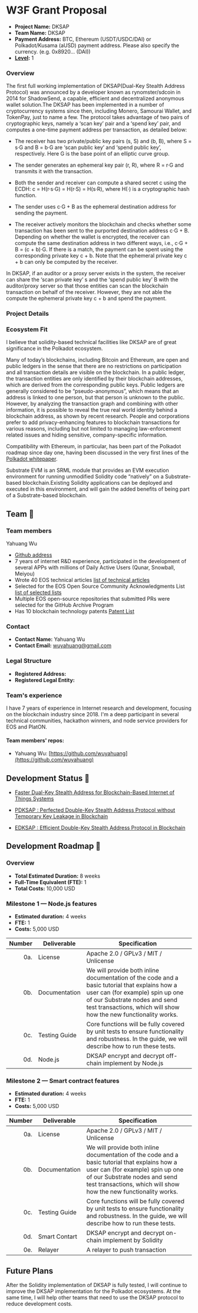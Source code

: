 # W3F Grant Proposal

- **Project Name:** DKSAP
- **Team Name:** DKSAP
- **Payment Address:** BTC, Ethereum (USDT/USDC/DAI) or Polkadot/Kusama (aUSD) payment address. Please also specify the currency. (e.g. 0x8920... (DAI))
- **[Level](https://github.com/w3f/Grants-Program/tree/master#level_slider-levels):** 1

### Overview

The first full working implementation of DKSAP(Dual-Key Stealth Address Protocol) was announced by a developer known as rynomster/sdcoin in 2014 for ShadowSend, a capable, efficient and decentralized anonymous wallet solution.The DKSAP has been implemented in a number of cryptocurrency systems since then, including Monero, Samourai Wallet, and TokenPay, just to name a few. The protocol takes advantage of two pairs of cryptographic keys, namely a ‘scan key’ pair and a ‘spend key’ pair, and computes a one-time payment address per transaction, as detailed below:

* The receiver has two private/public key pairs (s, S) and (b, B), where S = s·G and B = b·G are ‘scan public key’ and ‘spend public key’, respectively. Here G is the base point of an elliptic curve group.

* The sender generates an ephemeral key pair (r, R), where R = r·G and transmits it with the transaction.

* Both the sender and receiver can compute a shared secret c using the ECDH: c = H(r·s·G) = H(r·S) = H(s·R), where H(·) is a cryptographic hash function.

* The sender uses c·G + B as the ephemeral destination address for sending the payment.

* The receiver actively monitors the blockchain and checks whether some transaction has been sent to the purported destination address c·G + B. Depending on whether the wallet is encrypted, the receiver can compute the same destination address in two different ways, i.e., c·G + B = (c + b)·G. If there is a match, the payment can be spent using the corresponding private key c + b. Note that the ephemeral private key c + b can only be computed by the receiver.

In DKSAP, if an auditor or a proxy server exists in the system, the receiver can share the ‘scan private key’ s and the ‘spend public key’ B with the auditor/proxy server so that those entities can scan the blockchain transaction on behalf of the receiver. However, they are not able the compute the ephemeral private key c + b and spend the payment.


### Project Details

### Ecosystem Fit

I believe that solidity-based technical facilities like DKSAP are of great significance in the Polkadot ecosystem.

Many of today’s blockchains, including Bitcoin and Ethereum, are open and public ledgers in the sense that there are no restrictions on participation and all transaction details are visible on the blockchain. In a public ledger, the transaction entities are only identified by their blockchain addresses, which are derived from the corresponding public keys. Public ledgers are generally considered to be “pseudo-anonymous”, which means that an address is linked to one person, but that person is unknown to the public. However, by analyzing the transaction graph and combining with other information, it is possible to reveal the true real world identity behind a blockchain address, as shown by recent research. People and corporations prefer to add privacy-enhancing features to blockchain transactions for various reasons, including but not limited to managing law-enforcement related issues and hiding sensitive, company-specific information.

Compatibility with Ethereum, in particular, has been part of the Polkadot roadmap since day one, having been discussed in the very first lines of the [Polkadot whitepaper](https://polkadot.network/PolkaDotPaper.pdf).

Substrate EVM is an SRML module that provides an EVM execution environment for running unmodified Solidity code “natively” on a Substrate-based blockchain.Existing Solidity applications can be deployed and executed in this environment, and will gain the added benefits of being part of a Substrate-based blockchain.


## Team :busts_in_silhouette:

### Team members

Yahuang Wu

* [Github address](https://github.com/wuyahuang)
* 7 years of internet R&D experience, participated in the development of several APPs with millions of Daily Active Users (Qunar, Snowball, Meiyou)
* Wrote 40 EOS technical articles [list of technical articles](https://github.com/meet-one/documentation/blob/master/meetone-lab-docs.md)
* Selected for the EOS Open Source Community Acknowledgments List [list of selected lists](https://steemit.com/eos/@liondani/eos-acknowledgments-making-it-immutable-via-steemit )
* Multiple EOS open-source repositories that submitted PRs were selected for the GitHub Archive Program
* Has 10 blockchain technology patents [Patent List](http://www1.soopat.com/Home/Result?SearchWord=%E5%90%B4%E4%BA%9A%E7%9A%87&FMZL=Y&SYXX=Y&WGZL=Y&FMSQ=Y)

### Contact

- **Contact Name:** Yahuang Wu
- **Contact Email:** wuyahuang@gmail.com

### Legal Structure

- **Registered Address:** 
- **Registered Legal Entity:** 

### Team's experience

I have 7 years of experience in Internet research and development, focusing on the blockchain industry since 2018. I'm a deep participant in several technical communities, hackathon winners, and node service providers for EOS and PlatON.

#### Team members' repos:

- Yahuang Wu: [https://github.com/wuyahuang](https://github.com/wuyahuang)

## Development Status :open_book:

* [Faster Dual-Key Stealth Address for
Blockchain-Based Internet of Things Systems](https://arxiv.org/pdf/1806.00951.pdf)

* [PDKSAP : Perfected Double-Key Stealth Address Protocol without Temporary Key Leakage in Blockchain
](https://ieeexplore.ieee.org/document/9209929)

* [EDKSAP : Efficient Double-Key Stealth Address Protocol in Blockchain
](https://ieeexplore.ieee.org/document/9724375)

## Development Roadmap :nut_and_bolt:
### Overview

- **Total Estimated Duration:** 8 weeks
- **Full-Time Equivalent (FTE):**  1
- **Total Costs:** 10,000 USD

### Milestone 1 — Node.js features

- **Estimated duration:** 4 weeks
- **FTE:**  1
- **Costs:** 5,000 USD

| Number | Deliverable | Specification |
| -----: | ----------- | ------------- |
| 0a. | License | Apache 2.0 / GPLv3 / MIT / Unlicense |
| 0b. | Documentation | We will provide both inline documentation of the code and a basic tutorial that explains how a user can (for example) spin up one of our Substrate nodes and send test transactions, which will show how the new functionality works. |
| 0c. | Testing Guide | Core functions will be fully covered by unit tests to ensure functionality and robustness. In the guide, we will describe how to run these tests. |
| 0d. | Node.js | DKSAP encrypt and decrypt off-chain implement by Node.js

### Milestone 2 — Smart contract features

- **Estimated duration:** 4 weeks
- **FTE:**  1
- **Costs:** 5,000 USD

| Number | Deliverable | Specification |
| -----: | ----------- | ------------- |
| 0a. | License | Apache 2.0 / GPLv3 / MIT / Unlicense |
| 0b. | Documentation | We will provide both inline documentation of the code and a basic tutorial that explains how a user can (for example) spin up one of our Substrate nodes and send test transactions, which will show how the new functionality works. |
| 0c. | Testing Guide | Core functions will be fully covered by unit tests to ensure functionality and robustness. In the guide, we will describe how to run these tests. |
| 0d. | Smart Contart | DKSAP encrypt and decrypt on-chain implement by Solidity
| 0e. | Relayer | A relayer to push transaction


## Future Plans

After the Solidity implementation of DKSAP is fully tested, I will continue to improve the DKSAP implementation for the Polkadot ecosystems. At the same time, I will help other teams that need to use the DKSAP protocol to reduce development costs.
